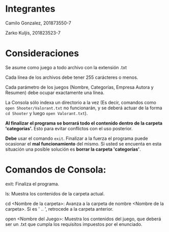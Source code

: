 # Integrantes
Camilo Gonzalez, 201873550-7

Zarko Kuljis, 201823523-7
# Consideraciones
Se asume como juego a todo archivo con la extensión .txt

Cada línea de los archivos debe tener 255 carácteres o menos.

Cada parámetro de los juegos (Nombre, Categorías, Empresa Autora y Resumen) debe ocupar exactamente una línea.

La Consola sólo indexa un directorio a la vez (Es decir, comandos como `open Shooter/Valorant.txt` no funcionarán, y se deberá actuar de la forma `cd Shooter` y luego `open Valorant.txt`).

**Al finalizar el programa se borrará todo el contenido dentro de la carpeta 'categorias'.** Esto para evitar conflictos con el uso posterior.

**Debe** usar el comando `exit`. Finalizar a la fuerza el programa puede ocasionar el **mal funcionamiento** del mismo.
Si usted se encuenta en esta situación una posible solución es **borrar la carpeta 'categorías'**.
# Comandos de Consola:
exit: Finaliza el programa.

ls: Muestra los contenidos de la carpeta actual.

cd \<Nombre de la carpeta\>: Avanza a la carpeta de nombre \<Nombre de la carpeta\>. Si es ' .. ', retrocede a la carpeta anterior.

open \<Nombre del Juego\>: Muestra los contenidos del juego, que deberá ser un .txt que cumpla los requisitos impuestos por el enunciado.